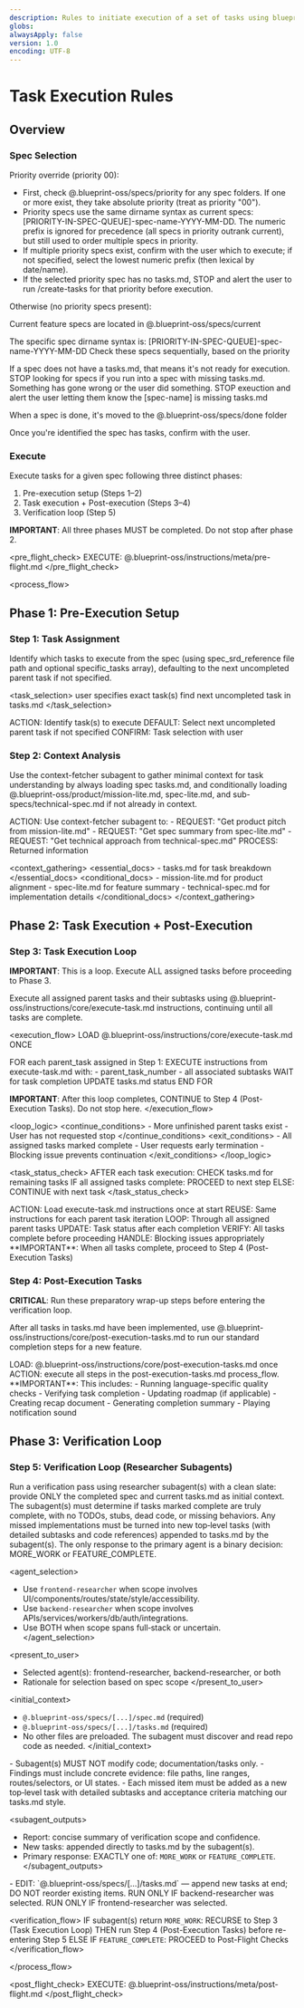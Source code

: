 ```yaml
---
description: Rules to initiate execution of a set of tasks using blueprint
globs:
alwaysApply: false
version: 1.0
encoding: UTF-8
---
```


# Task Execution Rules

## Overview

### Spec Selection

Priority override (priority 00):

- First, check @.blueprint-oss/specs/priority for any spec folders. If one or more exist, they take absolute priority (treat as priority "00").
- Priority specs use the same dirname syntax as current specs: [PRIORITY-IN-SPEC-QUEUE]-spec-name-YYYY-MM-DD. The numeric prefix is ignored for precedence (all specs in priority outrank current), but still used to order multiple specs in priority.
- If multiple priority specs exist, confirm with the user which to execute; if not specified, select the lowest numeric prefix (then lexical by date/name).
- If the selected priority spec has no tasks.md, STOP and alert the user to run /create-tasks for that priority before execution.

Otherwise (no priority specs present):

Current feature specs are located in @.blueprint-oss/specs/current

The specific spec dirname syntax is: [PRIORITY-IN-SPEC-QUEUE]-spec-name-YYYY-MM-DD
Check these specs sequentially, based on the priority

If a spec does not have a tasks.md, that means it's not ready for execution.
STOP looking for specs if you run into a spec with missing tasks.md. Something has gone wrong or the user did something.
STOP exeuction and alert the user letting them know the [spec-name] is missing tasks.md

When a spec is done, it's moved to the @.blueprint-oss/specs/done folder

Once you're identified the spec has tasks, confirm with the user.

### Execute

Execute tasks for a given spec following three distinct phases:

1. Pre-execution setup (Steps 1–2)
2. Task execution + Post-execution (Steps 3–4)
3. Verification loop (Step 5)

**IMPORTANT**: All three phases MUST be completed. Do not stop after phase 2.

<pre_flight_check>
EXECUTE: @.blueprint-oss/instructions/meta/pre-flight.md
</pre_flight_check>

<process_flow>

## Phase 1: Pre-Execution Setup

<step number="1" name="task_assignment">

### Step 1: Task Assignment

Identify which tasks to execute from the spec (using spec_srd_reference file path and optional specific_tasks array), defaulting to the next uncompleted parent task if not specified.

<task_selection>
<explicit>user specifies exact task(s)</explicit>
<implicit>find next uncompleted task in tasks.md</implicit>
</task_selection>

<instructions>
  ACTION: Identify task(s) to execute
  DEFAULT: Select next uncompleted parent task if not specified
  CONFIRM: Task selection with user
</instructions>

</step>

<step number="2" subagent="context-fetcher" name="context_analysis">

### Step 2: Context Analysis

Use the context-fetcher subagent to gather minimal context for task understanding by always loading spec tasks.md, and conditionally loading @.blueprint-oss/product/mission-lite.md, spec-lite.md, and sub-specs/technical-spec.md if not already in context.

<instructions>
  ACTION: Use context-fetcher subagent to:
    - REQUEST: "Get product pitch from mission-lite.md"
    - REQUEST: "Get spec summary from spec-lite.md"
    - REQUEST: "Get technical approach from technical-spec.md"
  PROCESS: Returned information
</instructions>

<context_gathering>
<essential_docs> - tasks.md for task breakdown
</essential_docs>
<conditional_docs> - mission-lite.md for product alignment - spec-lite.md for feature summary - technical-spec.md for implementation details
</conditional_docs>
</context_gathering>

</step>

## Phase 2: Task Execution + Post-Execution

<step number="3" name="task_execution_loop">

### Step 3: Task Execution Loop

**IMPORTANT**: This is a loop. Execute ALL assigned tasks before proceeding to Phase 3.

Execute all assigned parent tasks and their subtasks using @.blueprint-oss/instructions/core/execute-task.md instructions, continuing until all tasks are complete.

<execution_flow>
LOAD @.blueprint-oss/instructions/core/execute-task.md ONCE

FOR each parent_task assigned in Step 1:
EXECUTE instructions from execute-task.md with: - parent_task_number - all associated subtasks
WAIT for task completion
UPDATE tasks.md status
END FOR

**IMPORTANT**: After this loop completes, CONTINUE to Step 4 (Post-Execution Tasks). Do not stop here.
</execution_flow>

<loop_logic>
<continue_conditions> - More unfinished parent tasks exist - User has not requested stop
</continue_conditions>
<exit_conditions> - All assigned tasks marked complete - User requests early termination - Blocking issue prevents continuation
</exit_conditions>
</loop_logic>

<task_status_check>
AFTER each task execution:
CHECK tasks.md for remaining tasks
IF all assigned tasks complete:
PROCEED to next step
ELSE:
CONTINUE with next task
</task_status_check>

<instructions>
  ACTION: Load execute-task.md instructions once at start
  REUSE: Same instructions for each parent task iteration
  LOOP: Through all assigned parent tasks
  UPDATE: Task status after each completion
  VERIFY: All tasks complete before proceeding
  HANDLE: Blocking issues appropriately
  **IMPORTANT**: When all tasks complete, proceed to Step 4 (Post-Execution Tasks)
</instructions>

</step>

<step number="4" name="post_execution_tasks">

### Step 4: Post-Execution Tasks

**CRITICAL**: Run these preparatory wrap-up steps before entering the verification loop.

After all tasks in tasks.md have been implemented, use @.blueprint-oss/instructions/core/post-execution-tasks.md to run our standard completion steps for a new feature.

<instructions>
  LOAD: @.blueprint-oss/instructions/core/post-execution-tasks.md once
  ACTION: execute all steps in the post-execution-tasks.md process_flow.
  **IMPORTANT**: This includes:
    - Running language-specific quality checks
    - Verifying task completion
    - Updating roadmap (if applicable)
    - Creating recap document
    - Generating completion summary
    - Playing notification sound
</instructions>

</step>

## Phase 3: Verification Loop

<step number="5" name="verification_loop">

### Step 5: Verification Loop (Researcher Subagents)

Run a verification pass using researcher subagent(s) with a clean slate: provide ONLY the completed spec and current tasks.md as initial context. The subagent(s) must determine if tasks marked complete are truly complete, with no TODOs, stubs, dead code, or missing behaviors. Any missed implementations must be turned into new top‑level tasks (with detailed subtasks and code references) appended to tasks.md by the subagent(s). The only response to the primary agent is a binary decision: MORE_WORK or FEATURE_COMPLETE.

<agent_selection>
- Use `frontend-researcher` when scope involves UI/components/routes/state/style/accessibility.
- Use `backend-researcher` when scope involves APIs/services/workers/db/auth/integrations.
- Use BOTH when scope spans full‑stack or uncertain.
</agent_selection>

<present_to_user>
- Selected agent(s): frontend-researcher, backend-researcher, or both
- Rationale for selection based on spec scope
</present_to_user>

<initial_context>
- `@.blueprint-oss/specs/[...]/spec.md` (required)
- `@.blueprint-oss/specs/[...]/tasks.md` (required)
- No other files are preloaded. The subagent must discover and read repo code as needed.
</initial_context>

<constraints>
- Subagent(s) MUST NOT modify code; documentation/tasks only.
- Findings must include concrete evidence: file paths, line ranges, routes/selectors, or UI states.
- Each missed item must be added as a new top‑level task with detailed subtasks and acceptance criteria matching our tasks.md style.
</constraints>

<subagent_outputs>
- Report: concise summary of verification scope and confidence.
- New tasks: appended directly to tasks.md by the subagent(s).
- Primary response: EXACTLY one of: `MORE_WORK` or `FEATURE_COMPLETE`.
</subagent_outputs>

<deliverables>
- EDIT: `@.blueprint-oss/specs/[...]/tasks.md` — append new tasks at end; DO NOT reorder existing items.
</deliverables>

<step number="5a" subagent="backend-researcher" name="run_backend_verification_if_selected">
RUN ONLY IF backend-researcher was selected.
</step>

<step number="5b" subagent="frontend-researcher" name="run_frontend_verification_if_selected">
RUN ONLY IF frontend-researcher was selected.
</step>

<verification_flow>
IF subagent(s) return `MORE_WORK`:
  RECURSE to Step 3 (Task Execution Loop)
  THEN run Step 4 (Post-Execution Tasks) before re-entering Step 5
ELSE IF `FEATURE_COMPLETE`:
  PROCEED to Post-Flight Checks
</verification_flow>

</step>

</process_flow>

<post_flight_check>
EXECUTE: @.blueprint-oss/instructions/meta/post-flight.md
</post_flight_check>
